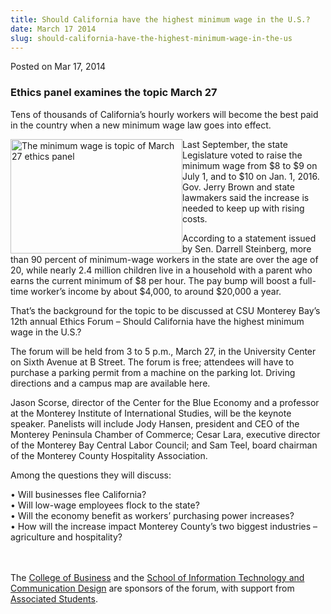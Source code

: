 ```yaml
---
title: Should California have the highest minimum wage in the U.S.?
date: March 17 2014
slug: should-california-have-the-highest-minimum-wage-in-the-us
---
```


 



<span class="date">Posted on Mar 17, 2014    </span>
<h3>Ethics panel examines the topic March 27</h3>
<p>Tens of thousands of California&#x2019;s hourly workers will become the
best paid in the country when a new minimum wage law goes into
effect.</p>
<p><img alt="The minimum wage is topic of March 27 ethics panel" src="https://news.csumb.edu/sites/default/files/65/attachments/news/images/money.jpeg" style="float:left; width:275px; height:183px">Last September, the
state Legislature voted to raise the minimum wage from $8 to $9 on
July 1, and to $10 on Jan. 1, 2016. Gov. Jerry Brown and state
lawmakers said the increase is needed to keep up with rising
costs.</img></p>
<p>According to a statement issued by Sen. Darrell Steinberg, more
than 90 percent of minimum-wage workers in the state are over the
age of 20, while nearly 2.4 million children live in a household
with a parent who earns the current minimum of $8 per hour. The pay
bump will boost a full-time worker&#x2019;s income by about $4,000, to
around $20,000 a year.</p>
<p>That&#x2019;s the background for the topic to be discussed at CSU
Monterey Bay&#x2019;s 12th annual Ethics Forum &#x2013; Should California have
the highest minimum wage in the U.S.?</p>
<p>The forum will be held from 3 to 5 p.m., March 27, in the
University Center on Sixth Avenue at B Street. The forum is free;
attendees will have to purchase a parking permit from a machine on
the parking lot. Driving directions and a campus map are available
here.</p>
<p>Jason Scorse, director of the Center for the Blue Economy and a
professor at the Monterey Institute of International Studies, will
be the keynote speaker. Panelists will include Jody Hansen,
president and CEO of the Monterey Peninsula Chamber of Commerce;
Cesar Lara, executive director of the Monterey Bay Central Labor
Council; and Sam Teel, board chairman of the Monterey County
Hospitality Association.</p>
<p>Among the questions they will discuss:</p>
<p>&#x2022; Will businesses flee California?<br>
&#x2022; Will low-wage employees flock to the state?<br>
&#x2022; Will the economy benefit as workers&#x2019; purchasing power
increases?<br>
&#x2022; How will the increase impact Monterey County&#x2019;s two biggest
industries &#x2013; agriculture and hospitality?</br></br></br></p>
<p>The <a href="https://business.csumb.edu" rel="nofollow">College
of Business</a> and the <a href="https://itcd.csumb.edu" rel="nofollow">School of Information Technology and Communication
Design</a> are sponsors of the forum, with support from <a href="https://as.csumb.edu/" rel="nofollow">Associated Students</a>.</p>





 
